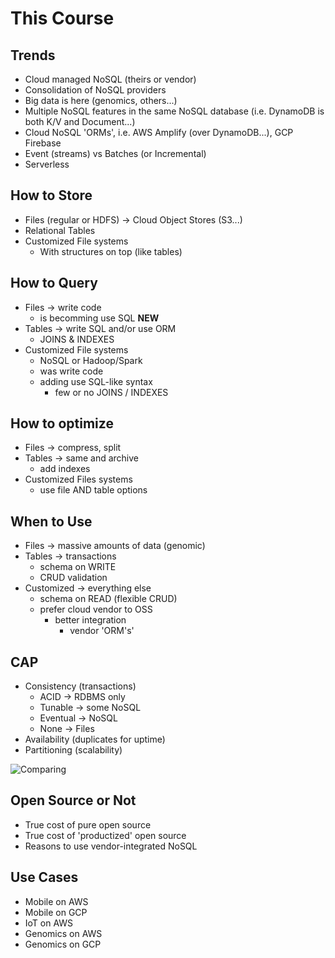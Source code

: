 # This Course

## Trends
 - Cloud managed NoSQL (theirs or vendor)
 - Consolidation of NoSQL providers
 - Big data is here (genomics, others...)
 - Multiple NoSQL features in the same NoSQL database (i.e. DynamoDB is both K/V and Document...)
 - Cloud NoSQL 'ORMs', i.e. AWS Amplify (over DynamoDB...), GCP Firebase
 - Event (streams) vs Batches (or Incremental)
 - Serverless

 ## How to Store
 - Files (regular or HDFS)
    -> Cloud Object Stores (S3...)
 - Relational Tables
 - Customized File systems
    - With structures on top (like tables)

 ## How to Query
 - Files -> write code
    - is becomming use SQL **NEW**
 - Tables -> write SQL and/or use ORM
    - JOINS & INDEXES
 - Customized File systems
    - NoSQL or Hadoop/Spark
    - was write code
    - adding use SQL-like syntax
        - few or no JOINS / INDEXES

## How to optimize
 - Files -> compress, split
 - Tables -> same and archive
    - add indexes
 - Customized Files systems
    - use file AND table options

## When to Use
 - Files -> massive amounts of data (genomic)
 - Tables -> transactions
    - schema on WRITE
    - CRUD validation
 - Customized -> everything else
    - schema on READ (flexible CRUD)
    - prefer cloud vendor to OSS
        - better integration 
            - vendor 'ORM's'

## CAP
 - Consistency (transactions)
    - ACID -> RDBMS only
    - Tunable -> some NoSQL
    - Eventual -> NoSQL
    - None -> Files
 - Availability (duplicates for uptime)
 - Partitioning (scalability)

 ![Comparing](https://github.com/lynnlangit/learning-nosql/blob/master/0_Comparisons/noSQL-performance.png)

## Open Source or Not
- True cost of pure open source
- True cost of 'productized' open source
- Reasons to use vendor-integrated NoSQL

## Use Cases
- Mobile on AWS
- Mobile on GCP
- IoT on AWS
- Genomics on AWS
- Genomics on GCP
